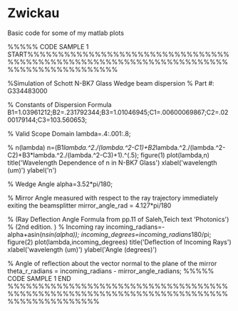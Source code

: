 Zwickau
=======

Basic code for some of my matlab plots

%%%%% CODE SAMPLE 1 START%%%%%%%%%%%%%%%%%%%%%%%%%%%%%%%%%%%%%%%%%%%%%%%%%%%%%%%%%%%%%%%%%%%%%%%%%%%%%%%%%%%%%%%

%Simulation of Schott N-BK7 Glass Wedge beam dispersion
% Part #: G334483000

% Constants of Dispersion Formula
B1=1.03961212;B2=.231792344;B3=1.01046945;C1=.00600069867;C2=.0200179144;C3=103.560653;

% Valid Scope Domain
lambda=.4:.001:.8;

% n(lambda)
n=(B1*lambda.^2./(lambda.^2-C1)+B2*lambda.^2./(lambda.^2-C2)+B3*lambda.^2./(lambda.^2-C3)+1).^(.5);
figure(1)
plot(lambda,n)
title('Wavelength Dependence of n in N-BK7 Glass')
xlabel('wavelength (um)')
ylabel('n')

% Wedge Angle
alpha=3.52*pi/180;

% Mirror Angle measured with respect to the ray trajectory immediately exiting the beamsplitter
mirror_angle_rad = 4.127*pi/180

% (Ray Deflection Angle Formula from pp.11 of Saleh,Teich text 'Photonics')
% (2nd edition.                                                           )
% Incoming ray
incoming_radians=-alpha+asin(n*sin(alpha));
incoming_degrees=incoming_radians*180/pi;
figure(2)
plot(lambda,incoming_degrees)
title('Deflection of Incoming Rays')
xlabel('wavelength (um)')
ylabel('Angle (degrees)')

% Angle of reflection about the vector normal to the plane of the mirror
theta_r_radians = incoming_radians - mirror_angle_radians;
%%%%% CODE SAMPLE 1 END %%%%%%%%%%%%%%%%%%%%%%%%%%%%%%%%%%%%%%%%%%%%%%%%%%%%%%%%%%%%%%%%%%%%%%%%%%%%%%%%%%%%%%%

